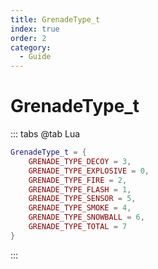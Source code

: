 ```yaml
---
title: GrenadeType_t
index: true
order: 2
category:
  - Guide
---
```


# GrenadeType_t
::: tabs
@tab Lua
```lua
GrenadeType_t = {
    GRENADE_TYPE_DECOY = 3,
    GRENADE_TYPE_EXPLOSIVE = 0,
    GRENADE_TYPE_FIRE = 2,
    GRENADE_TYPE_FLASH = 1,
    GRENADE_TYPE_SENSOR = 5,
    GRENADE_TYPE_SMOKE = 4,
    GRENADE_TYPE_SNOWBALL = 6,
    GRENADE_TYPE_TOTAL = 7
}
```
:::